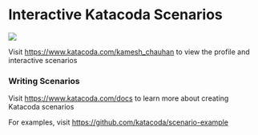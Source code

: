 # Interactive Katacoda Scenarios

[![](http://shields.katacoda.com/katacoda/kamesh_chauhan/count.svg)](https://www.katacoda.com/kamesh_chauhan "Get your profile on Katacoda.com")

Visit https://www.katacoda.com/kamesh_chauhan to view the profile and interactive scenarios

### Writing Scenarios
Visit https://www.katacoda.com/docs to learn more about creating Katacoda scenarios

For examples, visit https://github.com/katacoda/scenario-example

